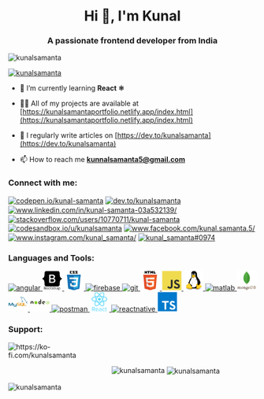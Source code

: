 <h1 align="center">Hi 👋, I'm Kunal</h1>
<h3 align="center">A passionate frontend developer from India</h3>

<p align="left"> <img src="https://komarev.com/ghpvc/?username=kunalsamanta&label=Profile%20views&color=0e75b6&style=flat" alt="kunalsamanta" /> </p>

<p align="left"> <a href="https://github.com/ryo-ma/github-profile-trophy"><img src="https://github-profile-trophy.vercel.app/?username=kunalsamanta" alt="kunalsamanta" /></a> </p>

- 🌱 I’m currently learning **React ⚛**

- 👨‍💻 All of my projects are available at [https://kunalsamantaportfolio.netlify.app/index.html](https://kunalsamantaportfolio.netlify.app/index.html)

- 📝 I regularly write articles on [https://dev.to/kunalsamanta](https://dev.to/kunalsamanta)

- 📫 How to reach me **kunnalsamanta5@gmail.com**

<h3 align="left">Connect with me:</h3>
<p align="left">
<a href="https://codepen.io/codepen.io/kunal-samanta" target="blank"><img align="center" src="https://raw.githubusercontent.com/rahuldkjain/github-profile-readme-generator/master/src/images/icons/Social/codepen.svg" alt="codepen.io/kunal-samanta" height="30" width="40" /></a>
<a href="https://dev.to/dev.to/kunalsamanta" target="blank"><img align="center" src="https://raw.githubusercontent.com/rahuldkjain/github-profile-readme-generator/master/src/images/icons/Social/devto.svg" alt="dev.to/kunalsamanta" height="30" width="40" /></a>
<a href="https://linkedin.com/in/www.linkedin.com/in/kunal-samanta-03a532139/" target="blank"><img align="center" src="https://raw.githubusercontent.com/rahuldkjain/github-profile-readme-generator/master/src/images/icons/Social/linked-in-alt.svg" alt="www.linkedin.com/in/kunal-samanta-03a532139/" height="30" width="40" /></a>
<a href="https://stackoverflow.com/users/stackoverflow.com/users/10770711/kunal-samanta" target="blank"><img align="center" src="https://raw.githubusercontent.com/rahuldkjain/github-profile-readme-generator/master/src/images/icons/Social/stack-overflow.svg" alt="stackoverflow.com/users/10770711/kunal-samanta" height="30" width="40" /></a>
<a href="https://codesandbox.com/codesandbox.io/u/kunalsamanta" target="blank"><img align="center" src="https://raw.githubusercontent.com/rahuldkjain/github-profile-readme-generator/master/src/images/icons/Social/codesandbox.svg" alt="codesandbox.io/u/kunalsamanta" height="30" width="40" /></a>
<a href="https://fb.com/www.facebook.com/kunal.samanta.5/" target="blank"><img align="center" src="https://raw.githubusercontent.com/rahuldkjain/github-profile-readme-generator/master/src/images/icons/Social/facebook.svg" alt="www.facebook.com/kunal.samanta.5/" height="30" width="40" /></a>
<a href="https://instagram.com/www.instagram.com/kunal_samanta/" target="blank"><img align="center" src="https://raw.githubusercontent.com/rahuldkjain/github-profile-readme-generator/master/src/images/icons/Social/instagram.svg" alt="www.instagram.com/kunal_samanta/" height="30" width="40" /></a>
<a href="https://discord.gg/kunal_samanta#0974" target="blank"><img align="center" src="https://raw.githubusercontent.com/rahuldkjain/github-profile-readme-generator/master/src/images/icons/Social/discord.svg" alt="kunal_samanta#0974" height="30" width="40" /></a>
</p>

<h3 align="left">Languages and Tools:</h3>
<p align="left"> <a href="https://angular.io" target="_blank" rel="noreferrer"> <img src="https://angular.io/assets/images/logos/angular/angular.svg" alt="angular" width="40" height="40"/> </a> <a href="https://getbootstrap.com" target="_blank" rel="noreferrer"> <img src="https://raw.githubusercontent.com/devicons/devicon/master/icons/bootstrap/bootstrap-plain-wordmark.svg" alt="bootstrap" width="40" height="40"/> </a> <a href="https://www.w3schools.com/css/" target="_blank" rel="noreferrer"> <img src="https://raw.githubusercontent.com/devicons/devicon/master/icons/css3/css3-original-wordmark.svg" alt="css3" width="40" height="40"/> </a> <a href="https://firebase.google.com/" target="_blank" rel="noreferrer"> <img src="https://www.vectorlogo.zone/logos/firebase/firebase-icon.svg" alt="firebase" width="40" height="40"/> </a> <a href="https://git-scm.com/" target="_blank" rel="noreferrer"> <img src="https://www.vectorlogo.zone/logos/git-scm/git-scm-icon.svg" alt="git" width="40" height="40"/> </a> <a href="https://www.w3.org/html/" target="_blank" rel="noreferrer"> <img src="https://raw.githubusercontent.com/devicons/devicon/master/icons/html5/html5-original-wordmark.svg" alt="html5" width="40" height="40"/> </a> <a href="https://developer.mozilla.org/en-US/docs/Web/JavaScript" target="_blank" rel="noreferrer"> <img src="https://raw.githubusercontent.com/devicons/devicon/master/icons/javascript/javascript-original.svg" alt="javascript" width="40" height="40"/> </a> <a href="https://www.linux.org/" target="_blank" rel="noreferrer"> <img src="https://raw.githubusercontent.com/devicons/devicon/master/icons/linux/linux-original.svg" alt="linux" width="40" height="40"/> </a> <a href="https://www.mathworks.com/" target="_blank" rel="noreferrer"> <img src="https://upload.wikimedia.org/wikipedia/commons/2/21/Matlab_Logo.png" alt="matlab" width="40" height="40"/> </a> <a href="https://www.mongodb.com/" target="_blank" rel="noreferrer"> <img src="https://raw.githubusercontent.com/devicons/devicon/master/icons/mongodb/mongodb-original-wordmark.svg" alt="mongodb" width="40" height="40"/> </a> <a href="https://www.mysql.com/" target="_blank" rel="noreferrer"> <img src="https://raw.githubusercontent.com/devicons/devicon/master/icons/mysql/mysql-original-wordmark.svg" alt="mysql" width="40" height="40"/> </a> <a href="https://nodejs.org" target="_blank" rel="noreferrer"> <img src="https://raw.githubusercontent.com/devicons/devicon/master/icons/nodejs/nodejs-original-wordmark.svg" alt="nodejs" width="40" height="40"/> </a> <a href="https://postman.com" target="_blank" rel="noreferrer"> <img src="https://www.vectorlogo.zone/logos/getpostman/getpostman-icon.svg" alt="postman" width="40" height="40"/> </a> <a href="https://reactjs.org/" target="_blank" rel="noreferrer"> <img src="https://raw.githubusercontent.com/devicons/devicon/master/icons/react/react-original-wordmark.svg" alt="react" width="40" height="40"/> </a> <a href="https://reactnative.dev/" target="_blank" rel="noreferrer"> <img src="https://reactnative.dev/img/header_logo.svg" alt="reactnative" width="40" height="40"/> </a> <a href="https://www.typescriptlang.org/" target="_blank" rel="noreferrer"> <img src="https://raw.githubusercontent.com/devicons/devicon/master/icons/typescript/typescript-original.svg" alt="typescript" width="40" height="40"/> </a> </p>

<h3 align="left">Support:</h3>
<p><a href="https://ko-fi.com/https://ko-fi.com/kunalsamanta"> <img align="left" src="https://cdn.ko-fi.com/cdn/kofi3.png?v=3" height="50" width="210" alt="https://ko-fi.com/kunalsamanta" /></a></p><br><br>

<p><img align="left" src="https://github-readme-stats.vercel.app/api/top-langs?username=kunalsamanta&show_icons=true&locale=en&layout=compact" alt="kunalsamanta" /></p>

<p>&nbsp;<img align="center" src="https://github-readme-stats.vercel.app/api?username=kunalsamanta&show_icons=true&locale=en" alt="kunalsamanta" /></p>

<p><img align="center" src="https://github-readme-streak-stats.herokuapp.com/?user=kunalsamanta&" alt="kunalsamanta" /></p>
